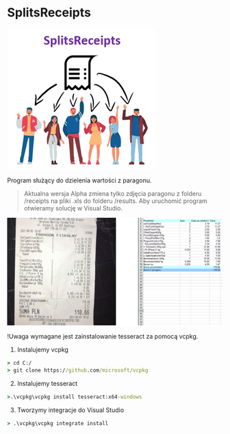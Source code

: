 # SplitsReceipts

[![N|photo1](https://raw.githubusercontent.com/Azuyuto/SplitsReceipts/master/Photos/photo1.PNG)](https://raw.githubusercontent.com/Azuyuto/SplitsReceipts/master/Photos/photo1.PNG)

Program służący do dzielenia wartości z paragonu.
> Aktualna wersja Alpha zmiena tylko zdjęcia paragonu z folderu /receipts na pliki .xls do folderu /results. Aby uruchomić program otwieramy solucję w Visual Studio.

[![N|photo2](https://raw.githubusercontent.com/Azuyuto/SplitsReceipts/master/Photos/photo2.PNG)](https://raw.githubusercontent.com/Azuyuto/SplitsReceipts/master/Photos/photo2.PNG)

!Uwaga wymagane jest zainstalowanie tesseract za pomocą vcpkg.

1. Instalujemy vcpkg
```cmd
> cd C:/
> git clone https://github.com/microsoft/vcpkg
```
2. Instalujemy tesseract
```cmd
>.\vcpkg\vcpkg install tesseract:x64-windows
```
3. Tworzymy integracje do Visual Studio
```cmd
> .\vcpkg\vcpkg integrate install
```

